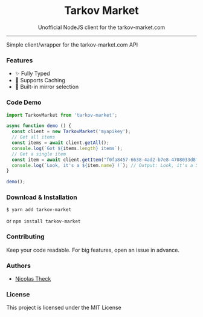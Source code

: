 <h1 align="center">Tarkov Market</h1>

<p align="center">Unofficial NodeJS client for the tarkov-market.com</p>

<hr/>

<p>
  Simple client/wrapper for the tarkov-market.com API
</p>

<h3>Features</h3>

<ul>
  <li>✨ Fully Typed</li>
  <li>💾 Supports Caching</li>
  <li>🤖 Built-in mirror selection</li>
</ul>

<h3> Code Demo </h3>

```typescript
import TarkovMarket from 'tarkov-market';

async function demo () {
  const client = new TarkovMarket('myapikey');
  // Get all items
  const items = await client.getAll();
  console.log(`Got ${items.length} items`);
  // Get a single item
  const item = await client.getItem("f0fa8457-6638-4ad2-b7e8-4708033d8f39");
  console.log(`Look, it's a ${item.name} !`); // Output: Look, it's a Secure Flash drive !
}

demo();

```

<h3>Download & Installation</h3>

```shell
$ yarn add tarkov-market
```
or `npm install tarkov-market`
<h3>Contributing</h3>
Keep your code readable. For big features, open an issue in advance.

<h3>Authors</h3>
<ul>
  <li><a href="https://itsrems.com">Nicolas Theck</a></li>
</ul>

<h3>License</h3>

This project is licensed under the MIT License